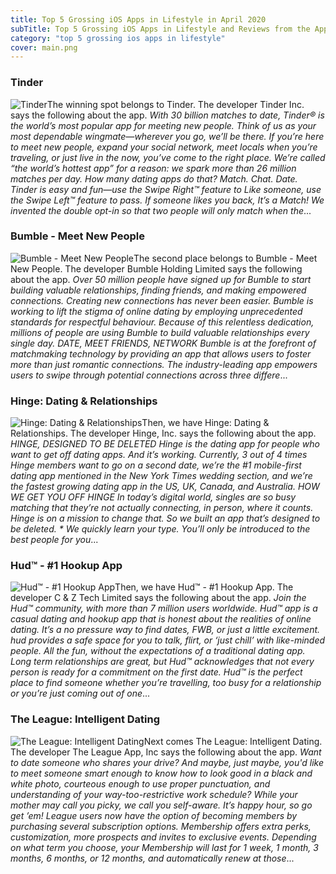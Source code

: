 ```yaml
---
title: Top 5 Grossing iOS Apps in Lifestyle in April 2020
subTitle: Top 5 Grossing iOS Apps in Lifestyle and Reviews from the AppStore in April 2020.
category: "top 5 grossing ios apps in lifestyle"
cover: main.png
---
```


### Tinder

![Tinder](https://is1-ssl.mzstatic.com/image/thumb/Purple123/v4/29/79/cb/2979cb71-20c5-4fd2-1c16-85f2caf8c6c9/AppIcon-0-0-1x_U007emarketing-0-0-0-7-0-0-sRGB-0-0-0-GLES2_U002c0-512MB-85-220-0-0.png/100x100bb.png)The winning spot belongs to Tinder. The developer Tinder Inc. says the following about the app. _With 30 billion matches to date, Tinder® is the world’s most popular app for meeting new people. Think of us as your most dependable wingmate—wherever you go, we’ll be there. If you’re here to meet new people, expand your social network, meet locals when you’re traveling, or just live in the now, you’ve come to the right place. We’re called “the world’s hottest app” for a reason: we spark more than 26 million matches per day. How many dating apps do that?  Match. Chat. Date. Tinder is easy and fun—use the Swipe Right™ feature to Like someone, use the Swipe Left™ feature to pass. If someone likes you back, It’s a Match! We invented the double opt-in so that two people will only match when the_...

### Bumble - Meet New People

![Bumble - Meet New People](https://is4-ssl.mzstatic.com/image/thumb/Purple123/v4/b2/97/68/b2976860-7a74-70c2-75c8-480ba1dcf467/AppIcon-0-0-1x_U007emarketing-0-0-0-7-0-0-sRGB-0-0-0-GLES2_U002c0-512MB-85-220-0-0.png/100x100bb.png)The second place belongs to Bumble - Meet New People. The developer Bumble Holding Limited says the following about the app. _Over 50 million people have signed up for Bumble to start building valuable relationships, finding friends, and making empowered connections.  Creating new connections has never been easier. Bumble is working to lift the stigma of online dating by employing unprecedented standards for respectful behaviour. Because of this relentless dedication, millions of people are using Bumble to build valuable relationships every single day.  DATE, MEET FRIENDS, NETWORK  Bumble is at the forefront of matchmaking technology by providing an app that allows users to foster more than just romantic connections. The industry-leading app empowers users to swipe through potential connections across three differe_...

### Hinge: Dating & Relationships

![Hinge: Dating & Relationships](https://is5-ssl.mzstatic.com/image/thumb/Purple113/v4/41/e8/ea/41e8ea1e-daca-4686-f5df-fc20fa429cf7/AppIcon-1x_U007emarketing-0-5-0-0-85-220.png/100x100bb.png)Then, we have Hinge: Dating & Relationships. The developer Hinge, Inc. says the following about the app. _HINGE, DESIGNED TO BE DELETED Hinge is the dating app for people who want to get off dating apps. And it’s working. Currently, 3 out of 4 times Hinge members want to go on a second date, we’re the #1 mobile-first dating app mentioned in the New York Times wedding section, and we’re the fastest growing dating app in the US, UK, Canada, and Australia.  HOW WE GET YOU OFF HINGE In today’s digital world, singles are so busy matching that they’re not actually connecting, in person, where it counts. Hinge is on a mission to change that. So we built an app that’s designed to be deleted.  * We quickly learn your type. You’ll only be introduced to the best people for you_...

### Hud™ - #1 Hookup App

![Hud™ - #1 Hookup App](https://is3-ssl.mzstatic.com/image/thumb/Purple113/v4/96/89/c6/9689c6d9-f540-f36a-1510-a8f907741e0a/AppIcon-0-0-1x_U007emarketing-0-0-0-7-0-0-sRGB-0-0-0-GLES2_U002c0-512MB-85-220-0-0.png/100x100bb.png)Then, we have Hud™ - #1 Hookup App. The developer C & Z Tech Limited says the following about the app. _Join the Hud™ community, with more than 7 million users worldwide.   Hud™ app is a casual dating and hookup app that is honest about the realities of online dating.  It’s a no pressure way to find dates, FWB, or just a little excitement. hud provides a safe space for you to talk, flirt, or ‘just chill’ with like-minded people. All the fun, without the expectations of a traditional dating app.   Long term relationships are great, but Hud™ acknowledges that not every person is ready for a commitment on the first date. Hud™ is the perfect place to find someone whether you’re travelling, too busy for a relationship or you’re just coming out of one_...

### The League: Intelligent Dating

![The League: Intelligent Dating](https://is1-ssl.mzstatic.com/image/thumb/Purple113/v4/e9/51/60/e951602c-3f88-ca5e-4b4c-6b9536f44239/AppIcon-0-0-1x_U007emarketing-0-0-0-6-0-0-sRGB-0-0-0-GLES2_U002c0-512MB-85-220-0-0.png/100x100bb.png)Next comes The League: Intelligent Dating. The developer The League App, Inc says the following about the app. _Want to date someone who shares your drive? And maybe, just maybe, you'd like to meet someone smart enough to know how to look good in a black and white photo, courteous enough to use proper punctuation, and understanding of your way-too-restrictive work schedule? While your mother may call you picky, we call you self-aware. It’s happy hour, so go get ’em!  League users now have the option of becoming members by purchasing several subscription options. Membership offers extra perks, customization, more prospects and invites to exclusive events.  Depending on what term you choose, your Membership will last for 1 week, 1 month, 3 months, 6 months, or 12 months, and automatically renew at those_...

